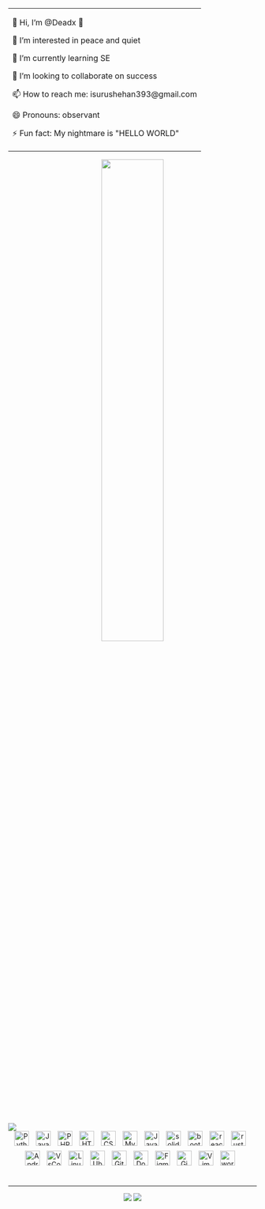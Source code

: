 <table style="border: none; border-collapse: collapse; width: 100%;">
  <tr style="border: none;">
    <td style="border: none;">
      <p>👋 Hi, I’m @Deadx 👾</p>
      <p>👀 I’m interested in peace and quiet</p>
      <p>🌱 I’m currently learning SE</p>
      <p>💞️ I’m looking to collaborate on success</p>
      <p>📫 How to reach me: isurushehan393@gmail.com</p>
      <p>😄 Pronouns: observant</p>
      <p>⚡ Fun fact: My nightmare is "HELLO WORLD"</p>
    </td>
  </tr>
</table>






<!---
Deadx34/Deadx34 is a ✨ special ✨ repository because its `README.md` (this file) appears on your GitHub profile.
You can click the Preview link to take a look at your changes.
--->
<div align="center">
  <img src="./line2.gif" width="50%"/>
</div>

<img src="./header.gif" />

<br>
<div align="center">
<img alt="Python" width="30px" style="padding-right:10px; padding-bottom:10px" src="https://cdn.jsdelivr.net/gh/devicons/devicon/icons/python/python-original.svg" />
<img alt="JavaScript" width="30px" style="padding-right:10px; padding-bottom:10px" src="https://cdn.jsdelivr.net/gh/devicons/devicon/icons/javascript/javascript-plain.svg" />
<img alt="PHP" width="30px" style="padding-right:10px; padding-bottom:10px" src="https://cdn.jsdelivr.net/gh/devicons/devicon/icons/php/php-plain.svg" />
<img alt="HTML" width="30px" style="padding-right:10px; padding-bottom:10px" src="https://cdn.jsdelivr.net/gh/devicons/devicon/icons/html5/html5-plain.svg" />
<img alt="CSS" width="30px" style="padding-right:10px; padding-bottom:10px" src="https://cdn.jsdelivr.net/gh/devicons/devicon/icons/css3/css3-plain.svg" />
<img alt="Mysql" width="30px" style="padding-right:10px; padding-bottom:10px" src="https://cdn.jsdelivr.net/gh/devicons/devicon/icons/mysql/mysql-original-wordmark.svg" />
<img alt="Java" width="30px" style="padding-right:10px; padding-bottom:10px" src="https://cdn.jsdelivr.net/gh/devicons/devicon/icons/java/java-original.svg"/>
<img alt="solidity" width="30px" style="padding-right:10px; padding-bottom:10px" src="https://cdn.jsdelivr.net/gh/devicons/devicon/icons/solidity/solidity-plain.svg"/>
<img alt="bootstrap" width="30px" style="padding-right:10px; padding-bottom:10px" src="https://cdn.jsdelivr.net/gh/devicons/devicon/icons/bootstrap/bootstrap-original.svg"/>
<img alt="react" width="30px" style="padding-right:10px; padding-bottom:10px" src="https://cdn.jsdelivr.net/gh/devicons/devicon/icons/react/react-original.svg"/>
<img alt="rust" width="30px" style="padding-right: 10px; padding-bottom: 10px;" src="https://cdn.jsdelivr.net/gh/devicons/devicon/icons/rust/rust-plain.svg"/>
<img alt="AndroidStudio" width="30px" style="padding-right:10px; padding-bottom:10px" src="https://cdn.jsdelivr.net/gh/devicons/devicon/icons/androidstudio/androidstudio-original.svg" />
<img alt="VsCode" width="30px" style="padding-right:10px; padding-bottom:10px" src="https://cdn.jsdelivr.net/gh/devicons/devicon/icons/vscode/vscode-original.svg" />
<img alt="Linux" width="30px" style="padding-right:10px; padding-bottom:10px" src="https://cdn.jsdelivr.net/gh/devicons/devicon/icons/linux/linux-original.svg" />
<img alt="Ubuntu" width="30px" style="padding-right:10px; padding-bottom:10px" src="https://cdn.jsdelivr.net/gh/devicons/devicon/icons/ubuntu/ubuntu-plain.svg" />
<img alt="Git" width="30px" style="padding-right:10px; padding-bottom:10px" src="https://cdn.jsdelivr.net/gh/devicons/devicon/icons/git/git-original.svg" />
<img alt="Docker" width="30px" style="padding-right:10px; padding-bottom:10px" src="https://cdn.jsdelivr.net/gh/devicons/devicon/icons/npm/npm-original-wordmark.svg" />
<img alt="Figma" width="30px" style="padding-right:10px; padding-bottom:10px" src="https://cdn.jsdelivr.net/gh/devicons/devicon/icons/figma/figma-original.svg" />
<img alt="Gimp" width="30px" style="padding-right:10px; padding-bottom:10px" src="https://cdn.jsdelivr.net/gh/devicons/devicon/icons/gimp/gimp-original.svg" />
<img alt="Vim" width="30px" style="padding-right:10px; padding-bottom:10px" src="https://cdn.jsdelivr.net/gh/devicons/devicon/icons/vim/vim-original.svg" />
<img alt="wordpress" width="30px" style="padding-right:10px; padding-bottom:10px" src="https://cdn.jsdelivr.net/gh/devicons/devicon/icons/wordpress/wordpress-original.svg" />
</div>
<br>

---

<div align="center">
  <img  src="https://github-readme-stats.vercel.app/api?username=Deadx34&show_icons=true&locale=en&theme=transparent&hide_border=true" />
  <img src="https://github-readme-stats.vercel.app/api/top-langs?username=Deadx34&show_icons=true&locale=en&layout=compact&theme=gotham&hide_border=true" />
</div>
